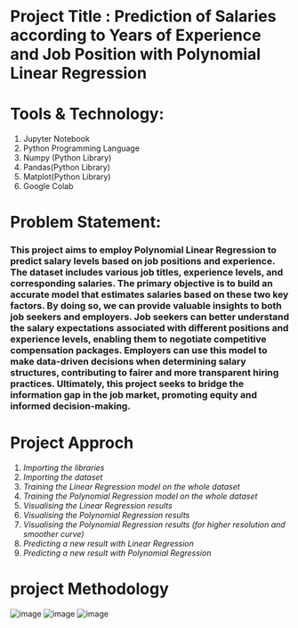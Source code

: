 # Project Title : Prediction of Salaries according to Years of Experience and Job Position with Polynomial Linear Regression

# Tools & Technology:
1. Jupyter Notebook
2. Python Programming Language
3. Numpy (Python Library)
4. Pandas(Python Library)
5. Matplot(Python Library)
6. Google Colab

# Problem Statement:
### This project aims to employ Polynomial Linear Regression to predict salary levels based on job positions and experience. The dataset includes various job titles, experience levels, and corresponding salaries. The primary objective is to build an accurate model that estimates salaries based on these two key factors. By doing so, we can provide valuable insights to both job seekers and employers. Job seekers can better understand the salary expectations associated with different positions and experience levels, enabling them to negotiate competitive compensation packages. Employers can use this model to make data-driven decisions when determining salary structures, contributing to fairer and more transparent hiring practices. Ultimately, this project seeks to bridge the information gap in the job market, promoting equity and informed decision-making.            

# Project Approch
1. *Importing the libraries*
2. *Importing the dataset*
3. *Training the Linear Regression model on the whole dataset*
4. *Training the Polynomial Regression model on the whole dataset*
5. *Visualising the Linear Regression results*
6. *Visualising the Polynomial Regression results*
7. *Visualising the Polynomial Regression results (for higher resolution and smoother curve)*
8. *Predicting a new result with Linear Regression*
9. *Predicting a new result with Polynomial Regression*


# project Methodology
![image](https://github.com/Pranavi-17/POLYNOMIAL-LINEAR-REGRESSION/assets/139945972/ccb01a74-7fb6-4e1e-bea4-bc557ca308a7)
![image](https://github.com/Pranavi-17/POLYNOMIAL-LINEAR-REGRESSION/assets/139945972/75325275-34bc-4b7a-8bce-d7c096753713)
![image](https://github.com/Pranavi-17/POLYNOMIAL-LINEAR-REGRESSION/assets/139945972/786c32f8-cc83-403f-b077-25184fd44293)


